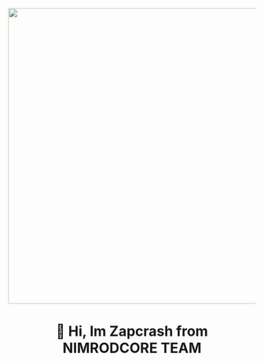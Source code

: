<div id="header" align="center">
 <img src="https://i.imgur.com/i1CB88a.gif" width="600" />
 <h1 align="center">👋 Hi, Im Zapcrash from NIMRODCORE TEAM </h1>
</div>


<!--
**Zapcrash/Zapcrash** is a ✨ _special_ ✨ repository because its `README.md` (this file) appears on your GitHub profile.

Here are some ideas to get you started:

- 🔭 I’m currently working on ...
- 🌱 I’m currently learning ...
- 👯 I’m looking to collaborate on ...
- 🤔 I’m looking for help with ...
- 💬 Ask me about ...
- 📫 How to reach me: ...
- 😄 Pronouns: ...
- ⚡ Fun fact: ...
-->
